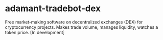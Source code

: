 # adamant-tradebot-dex
Free market-making software on decentralized exchanges (DEX) for cryptocurrency projects. Makes trade volume, manages liquidity, watches a token price. [In development]
